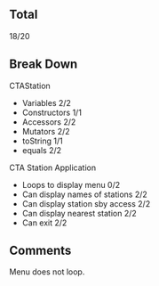 ## Total

18/20

## Break Down

CTAStation

- Variables 2/2
- Constructors 1/1
- Accessors 2/2
- Mutators 2/2
- toString 1/1
- equals 2/2

CTA Station Application

- Loops to display menu 0/2
- Can display names of stations 2/2
- Can display station sby access 2/2
- Can display nearest station 2/2
- Can exit 2/2

## Comments
Menu does not loop.